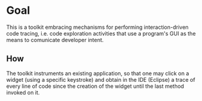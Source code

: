 # Goal #
This is a toolkit embracing mechanisms for performing interaction-driven code tracing, i.e. code exploration activities that use a program's GUI as the means to comunicate developer intent.

## How ##
The toolkit instruments an existing application, so that one may click on a widget (using a specific keystroke) and obtain in the IDE (Eclipse) a trace of every line of code since the creation of the widget until the last method invoked on it.

